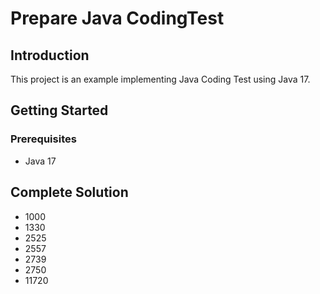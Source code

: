 # Prepare Java CodingTest

## Introduction

This project is an example implementing Java Coding Test using Java 17.

## Getting Started

### Prerequisites

-   Java 17

## Complete Solution

-   1000
-   1330
-   2525
-   2557
-   2739
-   2750
-   11720
